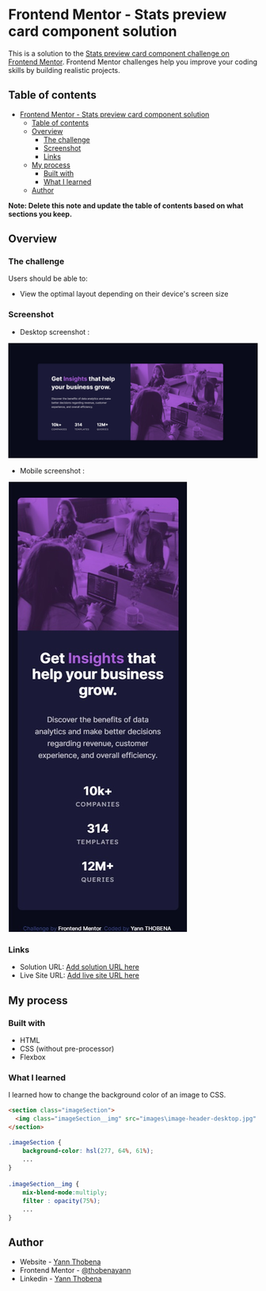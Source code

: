 # Frontend Mentor - Stats preview card component solution

This is a solution to the [Stats preview card component challenge on Frontend Mentor](https://www.frontendmentor.io/challenges/stats-preview-card-component-8JqbgoU62). Frontend Mentor challenges help you improve your coding skills by building realistic projects.

## Table of contents

- [Frontend Mentor - Stats preview card component solution](#frontend-mentor---stats-preview-card-component-solution)
  - [Table of contents](#table-of-contents)
  - [Overview](#overview)
    - [The challenge](#the-challenge)
    - [Screenshot](#screenshot)
    - [Links](#links)
  - [My process](#my-process)
    - [Built with](#built-with)
    - [What I learned](#what-i-learned)
  - [Author](#author)

**Note: Delete this note and update the table of contents based on what sections you keep.**

## Overview

### The challenge

Users should be able to:

- View the optimal layout depending on their device's screen size

### Screenshot

- Desktop screenshot :
  
![desktop-screenshot](./images/desktop-screenshot.jpg)

- Mobile screenshot :
  
![mobile-screenshot](./images/mobile-screenshot.jpg)

### Links

- Solution URL: [Add solution URL here](https://github.com/thobenayann/frontend-mentor-stats-preview-card-component-main)
- Live Site URL: [Add live site URL here](https://your-live-site-url.com)

## My process

### Built with

- HTML
- CSS (without pre-processor)
- Flexbox

### What I learned

I learned how to change the background color of an image to CSS.

```html
<section class="imageSection">
  <img class="imageSection__img" src="images\image-header-desktop.jpg" alt="working people illustration">
</section>
```
```css
.imageSection {
    background-color: hsl(277, 64%, 61%);
    ...
}

.imageSection__img {
    mix-blend-mode:multiply;
    filter : opacity(75%);
    ...
}
```

## Author

- Website - [Yann Thobena](https://thobena-yann-developpeur-web.netlify.app/)
- Frontend Mentor - [@thobenayann](https://www.frontendmentor.io/profile/thobenayann)
- Linkedin - [Yann Thobena](https://www.linkedin.com/in/yannthobena/)
